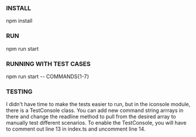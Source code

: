 ### INSTALL

npm install


### RUN

npm run start


### RUNNING WITH TEST CASES

npm run start -- COMMANDS{1-7}


### TESTING
I didn't have time to make the tests easier to run, but in the iconsole module, there is a TestConsole class.  You can add new command string arrrays in there and change the readline method to pull from the desired array to manually test different scenarios.  To enable the TestConsole, you will have to comment out line 13 in index.ts and uncomment line 14.

